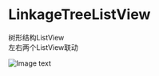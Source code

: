 # LinkageTreeListView
树形结构ListView  
左右两个ListView联动  

![Image text](https://github.com/AndroidCloud/LinkageTreeListView/blob/master/DemoImg/GIF.gif)
